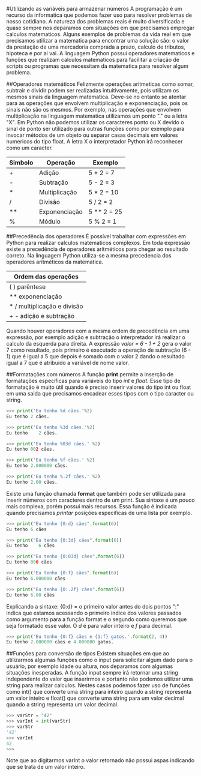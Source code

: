 #Utilizando as variáveis para armazenar números
A programação é um recurso da informatica que podemos fazer uso para resolver problemas de nosso cotidiano. A natureza dos problemas reais é muito diversificada e quase sempre nos deparamos com situações em que precisamos empregar calculos matematicos. Alguns exemplos de problemas da vida real em que precisamos utilizar a matematica para encontrar uma solução são: o valor da prestação de uma mercadoria comprada a prazo, calculo de tributos, hipoteca e por ai vai. A linguagem Python possui operadores matematicos e funções que realizam calculos matematicos para facilitar a criação de scripts ou programas que necessitam da matematica para resolver algum problema.

##Operadores matemáticos
Felizmente operações aritmeticas como somar, subtrair e dividir podem ser realizadas intuitivamente, pois utilizam os mesmos sinais da linguagem matematica. Deve-se no entanto se atentar para as operações que envolvem multiplicação e exponenciação, pois os sinais não são os mesmos. Por exemplo, nas operações que envolvem multiplicação na linguagem matematica utilizamos um ponto "." ou a letra "X". Em Python não podemos utilizar os caracteres ponto ou X devido o sinal de ponto ser utilizado para outras funções como por exemplo para invocar métodos de um objeto ou separar casas decimais em valores numericos do tipo float. A letra X o interpretador Python irá reconhecer como um caracter.

Simbolo | Operação | Exemplo
--- | --- | ---
+ | Adição | 5 + 2 = 7
- | Subtração | 5 - 2 = 3
* | Multiplicação | 5 * 2 = 10
/ | Divisão | 5 / 2 = 2
** | Exponenciação | 5 ** 2 = 25
% | Módulo | 5 % 2 = 1

##Precedência dos operadores
É possível trabalhar com expressões em Python para realizar calculos matematicos complexos. Em toda expressão existe a precedência de operadores aritméticos para chegar ao resultado correto. Na linguagem Python utiliza-se a mesma precedencia dos operadores aritméticos da matematica. 

Ordem das operações |
--- |
( ) parêntese |
** exponenciação |
* / multiplicação e divisão |
+ - adição e subtração |

Quando houver operadores com a mesma ordem de precedência em uma expressão, por exemplo adição e subtração o interpretador irá realizar o calculo da esquerda para direita. A expressão *valor = 6 - 1 + 2* gera o valor 7 como resultado, pois primeiro é executado a operação de subtração (6 - 1) que é igual a 5 que depois é somado com o valor 2 dando o resultado igual a 7 que é atribuido a variável de nome valor. 

##Formatações com números
A função **print** permite a inserção de formatações especificas para variáveis do tipo *int* e *float*. Esse tipo de formatação é muito útil quando é preciso inserir valores do tipo int ou float em uma saida que precisamos encadear esses tipos com o tipo caracter ou string.

```python
>>> print('Eu tenho %d cães.'%2)
Eu tenho 2 cães.

>>> print('Eu tenho %3d cães.'%2)
Eu tenho    2 cães.

>>> print('Eu tenho %03d cães.' %2)
Eu tenho 002 cães.

>>> print('Eu tenho %f cães.' %2)
Eu tenho 2.000000 cães.

>>> print('Eu tenho %.2f cães.' %2)
Eu tenho 2.00 cães.
```
Existe uma função chamada **format** que também pode ser utilizada para inserir números com caracteres dentro de um print. Sua sintaxe é um pouco mais complexa, porém possui mais recursos. Essa função é indicada quando precisamos *printar* posições especificas de uma lista por exemplo.

```python
>>> print("Eu tenho {0:d} cães".format(6)) 
Eu tenho 6 cães

>>> print("Eu tenho {0:3d} cães".format(6))
Eu tenho    6 cães

>>> print("Eu tenho {0:03d} cães".format(6)) 
Eu tenho 006 cães

>>> print("Eu tenho {0:f} cães".format(6))
Eu tenho 6.000000 cães

>>> print("Eu tenho {0:.2f} cães".format(6)) 
Eu tenho 6.00 cães
```

Explicando a sintaxe:
{0:d} = o primeiro valor antes do dois pontos ":" indica que estamos acessando o primeiro indice dos valores passados como argumento para a função format e o segundo como queremos que seja formatado esse valor. O *d* é para valor inteiro e *f* para decimal.

```python
>>> print('Eu tenho {0:f} cães e {1:f} gatos.'.format(2, 4))
Eu tenho 2.000000 cães e 4.000000 gatos.
```
##Funções para conversão de tipos
Existem situações em que ao utilizarmos algumas funções como o input para solicitar algum dado para o usuário, por exemplo idade ou altura, nos deparamos com algumas situações inesperadas. A função input sempre irá retornar uma string independente do valor que inserirmos e portanto não podemos utilizar uma string para realizar calculos. Nestes casos podemos fazer uso de funções como int() que converte uma string para inteiro quando a string representa um valor inteiro e float() que converte uma string para um valor decimal quando a string representa um valor decimal.

```python
>>> varStr = "42"
>>> varInt = int(varStr)
>>> varStr
'42'
>>> varInt
42
>>> 
```
Note que ao digitarmos varInt o valor retornado não possui aspas indicando que se trata de um valor inteiro.

